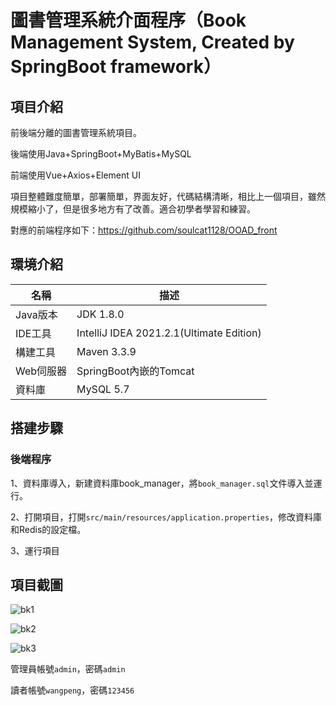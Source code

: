 # 圖書管理系統介面程序（Book Management System, Created by SpringBoot framework）

## 項目介紹

前後端分離的圖書管理系統項目。

後端使用Java+SpringBoot+MyBatis+MySQL

前端使用Vue+Axios+Element UI

項目整體難度簡單，部署簡單，界面友好，代碼結構清晰，相比上一個項目，雖然規模縮小了，但是很多地方有了改善。適合初學者學習和練習。

對應的前端程序如下：https://github.com/soulcat1128/OOAD_front

## 環境介紹

| 名稱      | 描述                                     |
| --------- | ---------------------------------------- |
| Java版本  | JDK 1.8.0                                |
| IDE工具   | IntelliJ IDEA 2021.2.1(Ultimate Edition) |
| 構建工具  | Maven 3.3.9                              |
| Web伺服器 | SpringBoot內嵌的Tomcat                   |
| 資料庫    | MySQL 5.7                                |

## 搭建步驟

### 後端程序

1、資料庫導入，新建資料庫book_manager，將`book_manager.sql`文件導入並運行。

2、打開項目，打開`src/main/resources/application.properties`，修改資料庫和Redis的設定檔。

3、運行項目

## 項目截圖

![bk1](https://github.com/huanfenz/BookManager2/assets/49386166/98084dde-9715-4ff4-95d5-31490d395675)


![bk2](https://github.com/huanfenz/BookManager2/assets/49386166/eb9e8f50-8a86-42c6-9e29-961193c32610)


![bk3](https://github.com/huanfenz/BookManager2/assets/49386166/f1c63765-0930-4eff-8e8a-129d9d51e888)


管理員帳號`admin`，密碼`admin`

讀者帳號`wangpeng`，密碼`123456`







